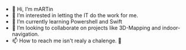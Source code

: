 - 👋 Hi, I’m mARTin
- 👀 I’m interested in letting the IT do the work for me.
- 🌱 I’m currently learning Powershell and Swift
- 💞️ I’m looking to collaborate on projects like 3D-Mapping and indoor-navigation.
- 📫 How to reach me isn't realy a chalenge. 💌

<!---
m-reisner/m-reisner is a ✨ special ✨ repository because its `README.md` (this file) appears on your GitHub profile.
You can click the Preview link to take a look at your changes.
--->
